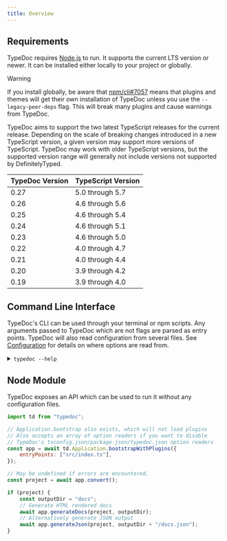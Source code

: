 ```yaml
---
title: Overview
---
```


## Requirements

TypeDoc requires [Node.js](https://nodejs.org/) to run. It supports the current LTS
version or newer. It can be installed either locally to your project or globally.

> [!warning]
> If you install globally, be aware that [npm/cli#7057](https://github.com/npm/cli/issues/7057)
> means that plugins and themes will get their own installation of TypeDoc unless you use the
> `--legacy-peer-deps` flag. This will break many plugins and cause warnings from TypeDoc.

TypeDoc aims to support the two latest TypeScript releases for the current release. Depending
on the scale of breaking changes introduced in a new TypeScript version, a given version may
support more versions of TypeScript. TypeDoc may work with older TypeScript versions, but
the supported version range will generally not include versions not supported by DefinitelyTyped.

| TypeDoc Version | TypeScript Version |
| --------------- | ------------------ |
| 0.27            | 5.0 through 5.7    |
| 0.26            | 4.6 through 5.6    |
| 0.25            | 4.6 through 5.4    |
| 0.24            | 4.6 through 5.1    |
| 0.23            | 4.6 through 5.0    |
| 0.22            | 4.0 through 4.7    |
| 0.21            | 4.0 through 4.4    |
| 0.20            | 3.9 through 4.2    |
| 0.19            | 3.9 through 4.0    |

## Command Line Interface

TypeDoc's CLI can be used through your terminal or npm scripts. Any arguments
passed to TypeDoc which are not flags are parsed as entry points. TypeDoc will
also read configuration from several files. See [Configuration](./options/configuration.md#compileroptions)
for details on where options are read from.

<details>
<summary><code>typedoc --help</code></summary>
{@includeCode generated/help.txt}
</details>

## Node Module

TypeDoc exposes an API which can be used to run it without any configuration files.

```js
import td from "typedoc";

// Application.bootstrap also exists, which will not load plugins
// Also accepts an array of option readers if you want to disable
// TypeDoc's tsconfig.json/package.json/typedoc.json option readers
const app = await td.Application.bootstrapWithPlugins({
    entryPoints: ["src/index.ts"],
});

// May be undefined if errors are encountered.
const project = await app.convert();

if (project) {
    const outputDir = "docs";
    // Generate HTML rendered docs
    await app.generateDocs(project, outputDir);
    // Alternatively generate JSON output
    await app.generateJson(project, outputDir + "/docs.json");
}
```
